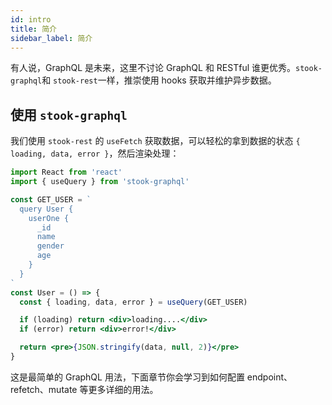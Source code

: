 ```yaml
---
id: intro
title: 简介
sidebar_label: 简介
---
```


有人说，GraphQL 是未来，这里不讨论 GraphQL 和 RESTful 谁更优秀。`stook-graphql`和 `stook-rest`一样，推崇使用 hooks 获取并维护异步数据。

## 使用 `stook-graphql`

我们使用 `stook-rest` 的 `useFetch` 获取数据，可以轻松的拿到数据的状态 `{ loading, data, error }`，然后渲染处理：

```jsx
import React from 'react'
import { useQuery } from 'stook-graphql'

const GET_USER = `
  query User {
    userOne {
      _id
      name
      gender
      age
    }
  }
`
const User = () => {
  const { loading, data, error } = useQuery(GET_USER)

  if (loading) return <div>loading....</div>
  if (error) return <div>error!</div>

  return <pre>{JSON.stringify(data, null, 2)}</pre>
}
```

这是最简单的 GraphQL 用法，下面章节你会学习到如何配置 endpoint、refetch、mutate 等更多详细的用法。
